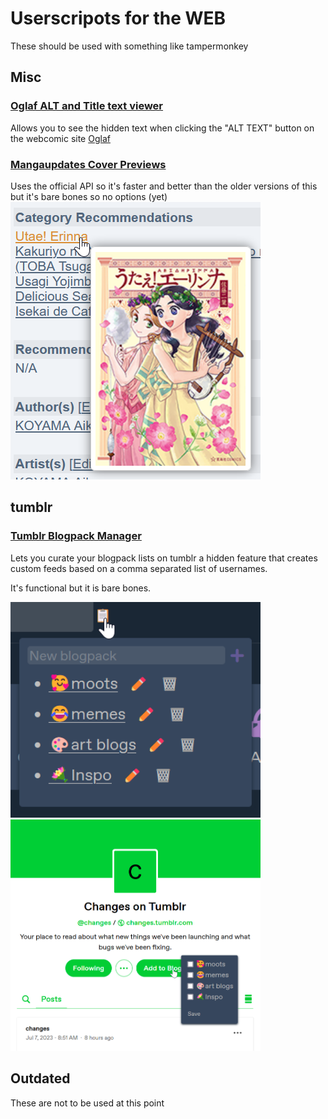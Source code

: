 # Userscripots for the WEB
These should be used with something like tampermonkey


## Misc
### [Oglaf ALT and Title text viewer](https://raw.githubusercontent.com/Reibies/WEB_Userscripts/master/MISC/Oglaf%20ALT.js)
Allows you to see the hidden text when clicking the "ALT TEXT" button on the webcomic site [Oglaf](https://www.oglaf.com/)

### [Mangaupdates Cover Previews](https://raw.githubusercontent.com/Reibies/WEB_Userscripts/master/MISC/MangaUpdates%20Cover%20API%20Previewer.js)
Uses the official API so it's faster and better than the older versions of this but it's bare bones so no options (yet)
<img src="https://raw.githubusercontent.com/Reibies/WEB_Userscripts/master/MISC/Mangaupdates%20Cover.png" width="400">

## tumblr
### [Tumblr Blogpack Manager](https://raw.githubusercontent.com/Reibies/WEB_Userscripts/master/tumblr/tumblr%20category%20revison.js)
Lets you curate your blogpack lists on tumblr a hidden feature that creates custom feeds based on a comma separated list of  usernames.

It's functional but it is bare bones.

<img src="https://github.com/Reibies/WEB_Userscripts/blob/master/tumblr/firefox_RIUA4Zv8Yn.png" width="400"> <img src="https://raw.githubusercontent.com/Reibies/WEB_Userscripts/master/tumblr/firefox_npczlAcVTd.png" width="400">

## Outdated
These are not to be used at this point
